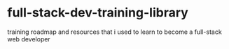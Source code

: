 # full-stack-dev-training-library
training roadmap and resources that i used to learn to become a full-stack web developer
